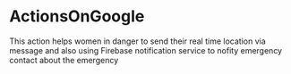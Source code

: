 # ActionsOnGoogle

This action helps women in danger to send their real time location via message and also using Firebase notification service to nofity emergency contact about the emergency


